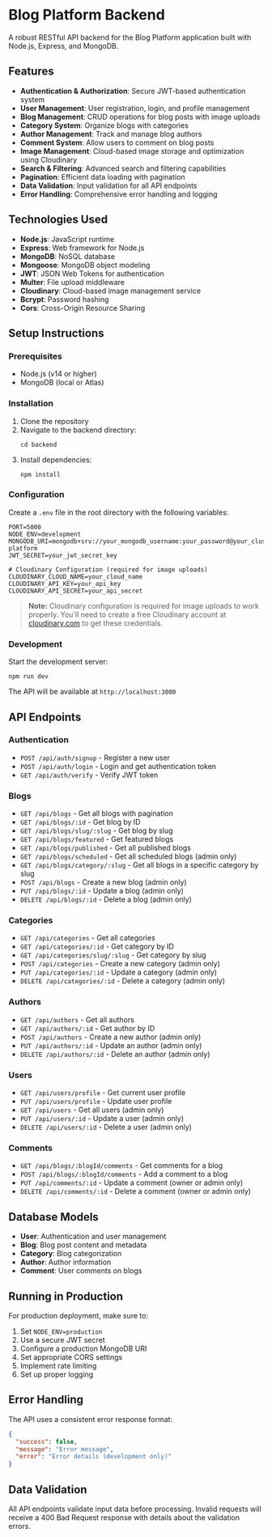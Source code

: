 
# Blog Platform Backend

A robust RESTful API backend for the Blog Platform application built with Node.js, Express, and MongoDB.

## Features

- **Authentication & Authorization**: Secure JWT-based authentication system
- **User Management**: User registration, login, and profile management
- **Blog Management**: CRUD operations for blog posts with image uploads
- **Category System**: Organize blogs with categories
- **Author Management**: Track and manage blog authors
- **Comment System**: Allow users to comment on blog posts
- **Image Management**: Cloud-based image storage and optimization using Cloudinary
- **Search & Filtering**: Advanced search and filtering capabilities
- **Pagination**: Efficient data loading with pagination
- **Data Validation**: Input validation for all API endpoints
- **Error Handling**: Comprehensive error handling and logging

## Technologies Used

- **Node.js**: JavaScript runtime
- **Express**: Web framework for Node.js
- **MongoDB**: NoSQL database
- **Mongoose**: MongoDB object modeling
- **JWT**: JSON Web Tokens for authentication
- **Multer**: File upload middleware
- **Cloudinary**: Cloud-based image management service
- **Bcrypt**: Password hashing
- **Cors**: Cross-Origin Resource Sharing

## Setup Instructions

### Prerequisites

- Node.js (v14 or higher)
- MongoDB (local or Atlas)

### Installation

1. Clone the repository
2. Navigate to the backend directory:
   ```
   cd backend
   ```
3. Install dependencies:
   ```
   npm install
   ```

### Configuration

Create a `.env` file in the root directory with the following variables:
```
PORT=5000
NODE_ENV=development
MONGODB_URI=mongodb+srv://your_mongodb_username:your_password@your_cluster.mongodb.net/blog-platform
JWT_SECRET=your_jwt_secret_key

# Cloudinary Configuration (required for image uploads)
CLOUDINARY_CLOUD_NAME=your_cloud_name
CLOUDINARY_API_KEY=your_api_key
CLOUDINARY_API_SECRET=your_api_secret
```

> **Note:** Cloudinary configuration is required for image uploads to work properly. You'll need to create a free Cloudinary account at [cloudinary.com](https://cloudinary.com) to get these credentials.

### Development

Start the development server:
```
npm run dev
```

The API will be available at `http://localhost:3000`

## API Endpoints

### Authentication
- `POST /api/auth/signup` - Register a new user
- `POST /api/auth/login` - Login and get authentication token
- `GET /api/auth/verify` - Verify JWT token

### Blogs
- `GET /api/blogs` - Get all blogs with pagination
- `GET /api/blogs/:id` - Get blog by ID
- `GET /api/blogs/slug/:slug` - Get blog by slug
- `GET /api/blogs/featured` - Get featured blogs
- `GET /api/blogs/published` - Get all published blogs
- `GET /api/blogs/scheduled` - Get all scheduled blogs (admin only)
- `GET /api/blogs/category/:slug` - Get all blogs in a specific category by slug
- `POST /api/blogs` - Create a new blog (admin only)
- `PUT /api/blogs/:id` - Update a blog (admin only)
- `DELETE /api/blogs/:id` - Delete a blog (admin only)

### Categories
- `GET /api/categories` - Get all categories
- `GET /api/categories/:id` - Get category by ID
- `GET /api/categories/slug/:slug` - Get category by slug
- `POST /api/categories` - Create a new category (admin only)
- `PUT /api/categories/:id` - Update a category (admin only)
- `DELETE /api/categories/:id` - Delete a category (admin only)

### Authors
- `GET /api/authors` - Get all authors
- `GET /api/authors/:id` - Get author by ID
- `POST /api/authors` - Create a new author (admin only)
- `PUT /api/authors/:id` - Update an author (admin only)
- `DELETE /api/authors/:id` - Delete an author (admin only)

### Users
- `GET /api/users/profile` - Get current user profile
- `PUT /api/users/profile` - Update user profile
- `GET /api/users` - Get all users (admin only)
- `PUT /api/users/:id` - Update a user (admin only)
- `DELETE /api/users/:id` - Delete a user (admin only)

### Comments
- `GET /api/blogs/:blogId/comments` - Get comments for a blog
- `POST /api/blogs/:blogId/comments` - Add a comment to a blog
- `PUT /api/comments/:id` - Update a comment (owner or admin only)
- `DELETE /api/comments/:id` - Delete a comment (owner or admin only)

## Database Models

- **User**: Authentication and user management
- **Blog**: Blog post content and metadata
- **Category**: Blog categorization
- **Author**: Author information
- **Comment**: User comments on blogs

## Running in Production

For production deployment, make sure to:
1. Set `NODE_ENV=production`
2. Use a secure JWT secret
3. Configure a production MongoDB URI
4. Set appropriate CORS settings
5. Implement rate limiting
6. Set up proper logging

## Error Handling

The API uses a consistent error response format:
```json
{
  "success": false,
  "message": "Error message",
  "error": "Error details (development only)"
}
```

## Data Validation

All API endpoints validate input data before processing. Invalid requests will receive a 400 Bad Request response with details about the validation errors.
